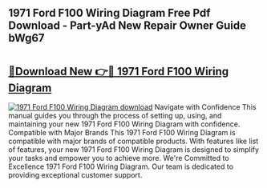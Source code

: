 ## 1971 Ford F100 Wiring Diagram Free Pdf Download - Part-yAd New Repair Owner Guide bWg67

# <h2><a href="http://dfsu9bz.blite.top/?on=1971+Ford+F100+Wiring+Diagram">🔗Download New 👉🔴 1971 Ford F100 Wiring Diagram</a></h2>

[![1971 Ford F100 Wiring Diagram download](https://i.imgur.com/lujVjoI.png)](http://dfsu9bz.blite.top/?on=1971+Ford+F100+Wiring+Diagram)
Navigate with Confidence This manual guides you through the process of setting up, using, and maintaining your new 1971 Ford F100 Wiring Diagram with confidence. Compatible with Major Brands This 1971 Ford F100 Wiring Diagram is compatible with major brands of compatible products. With features like list of features, your new 1971 Ford F100 Wiring Diagram is designed to simplify your tasks and empower you to achieve more. We're Committed to Excellence 1971 Ford F100 Wiring Diagram. Our team is dedicated to providing exceptional customer support.
